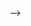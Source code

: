<!-- Programa 1 -->

<!-- Para resolver el primer programa considere el comando de contar las letras 
en la palabra que el usuario introdujera, después se evaluaría que cumpliera 
con las condiciones que se evaluaran y dependiendo el caso nos mostrara un
mensaje en pantalla, el cual va a ser diferente dependiendo que condición se 
cumpla.
Se uso el método de len() el cual nos permite contar el numero de letras que 
conforman una palabra o frase en python, y el cual se guarda en una variable 
la cual se considera como numero , permitiendo realizar que se cumpla con 
la condición de manera numérica y permite también obtener la diferencia del
numero de letras que se solicitan.

Programa 2
En el segundo programa se opto por usar el ciclo if-elif-else el cual aunque 
no se vea «estético» el programa me permitió cumplir con los puntos solicitados 
ya que al momento de usar una función todavía no me queda claro como  usar 
el True o False de manera correcta, ya que esto me hubiera permitido realizar 
el programa de una forma mas estética.

Reflexión hasta el momento del BootCamp

La verdad he visto un gran avance en mis conocimientos de programación 
me ha permitido entender varios temas y todavía trabajo en algunos temas
que se me complican.
En la cuestión del asesoramiento me parece excelente que nos despejen 
nuestras dudas con temas que se nos lleguen a complicar, nos explican de manera
sencilla y entendible.
Y por ultimo me gustaría agregar que sigan así y la verdad sigan agregando 
videos en los módulos donde nos motivan a seguir y a mejorar, 
no solo en este tema o Bootcamp de Python
 si no en varios ámbitos de la vida en general --> -->